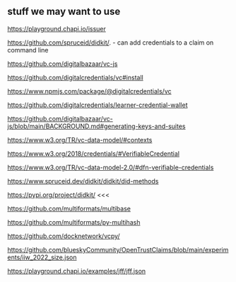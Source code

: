 ## stuff we may want to use


https://playground.chapi.io/issuer

https://github.com/spruceid/didkit/. - can add credentials to a claim on command line

https://github.com/digitalbazaar/vc-js

https://github.com/digitalcredentials/vc#install

https://www.npmjs.com/package/@digitalcredentials/vc

https://github.com/digitalcredentials/learner-credential-wallet

https://github.com/digitalbazaar/vc-js/blob/main/BACKGROUND.md#generating-keys-and-suites

https://www.w3.org/TR/vc-data-model/#contexts

https://www.w3.org/2018/credentials/#VerifiableCredential

https://www.w3.org/TR/vc-data-model-2.0/#dfn-verifiable-credentials

https://www.spruceid.dev/didkit/didkit/did-methods

https://pypi.org/project/didkit/   <<<

https://github.com/multiformats/multibase

https://github.com/multiformats/py-multihash

https://github.com/docknetwork/vcpy/

https://github.com/blueskyCommunity/OpenTrustClaims/blob/main/experiments/iiw_2022_size.json

https://playground.chapi.io/examples/jff/jff.json
